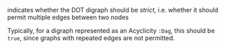 indicates whether the DOT digraph should be _strict_, i.e. whether it should permit multiple edges between two
nodes

Typically, for a digraph represented as an Acyclicity `:Dag`, this should be `true`, since graphs with repeated
edges are not permitted.